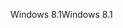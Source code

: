 <span data-ttu-id="84613-101">Windows 8.1</span><span class="sxs-lookup"><span data-stu-id="84613-101">Windows 8.1</span></span>